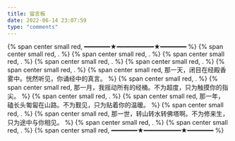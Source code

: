 ```yaml
---
title: 留言板
date: 2022-06-14 23:07:59
type: "comments"
---
```


<meta name="referrer" content="no-referrer" />


{% span center small red, ━━━━━━━★━━━━━━━━━━★━━━━━━━ %}
{% span center small red, . %}
{% span center small red, . %}
{% span center small red, . %}
{% span center small red, . %}
{% span center small red, . %}
{% span center small red, . %}
{% span center small red, 那一天，闭目在经殿香雾中。恍然听见，你诵经中的真言。 %}
{% span center small red, . %}
{% span center small red, 那一月，我摇动所有的经桶。不为超度，只为触摸你的指尖。 %}
{% span center small red, . %}
{% span center small red, 那一年，磕长头匍匐在山路。不为觐见，只为贴着你的温暖。 %}
{% span center small red, . %}
{% span center small red, 那一世，转山转水转佛塔啊。不为修来生，只为途中与你相见。 %}
{% span center small red, . %}
{% span center small red, . %}
{% span center small red, ━━━━━━━★━━━━━━━━━━★━━━━━━━ %}